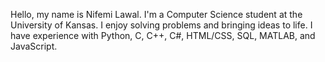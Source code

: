 Hello, my name is Nifemi Lawal. I'm a Computer Science student at the University of Kansas. I enjoy solving problems and bringing ideas to life. I have experience with Python, C, C++, C#, HTML/CSS, SQL, MATLAB, and JavaScript.
